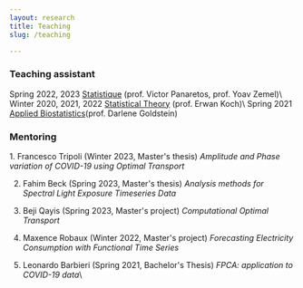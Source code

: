 ```yaml
---
layout: research
title: Teaching 
slug: /teaching

---
```

<h3>Teaching assistant</h3>
Spring  2022, 2023           <a href="https://moodle.epfl.ch/course/view.php?id=10071">Statistique</a> (prof. Victor Panaretos, prof. Yoav Zemel)\
Winter 2020, 2021, 2022      <a href='https://moodle.epfl.ch/course/view.php?id=14238'>Statistical Theory</a> (prof. Erwan Koch)\
Spring 2021                  <a href='http://isa.epfl.ch/imoniteur_ISAP/!itffichecours.htmww_i_matiere=2217230230&ww_x_anneeacad=2301874614&ww_i_section=84482813&ww_i_niveau=2936295&ww_c_langue=fr]'>Applied Biostatistics</a>(prof. Darlene Goldstein)



<h3>Mentoring</h3>
1. Francesco Tripoli (Winter 2023, Master's thesis) <em> Amplitude and Phase variation of COVID-19 using Optimal Transport </em>

2. Fahim Beck (Spring 2023, Master's thesis) <em> Analysis methods for Spectral Light Exposure Timeseries Data</em>

3. Beji Qayis (Spring 2023, Master's project)<em> Computational Optimal Transport</em> 

4. Maxence Robaux (Winter 2022, Master's project) <em> Forecasting Electricity Consumption with Functional Time Series</em>

5. Leonardo Barbieri (Spring 2021, Bachelor's Thesis) <em> FPCA: application to COVID-19 data</em>\
